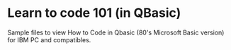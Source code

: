 # Learn to code 101 (in QBasic)

Sample files to view How to Code in Qbasic (80's Microsoft Basic version) for IBM PC and compatibles.
